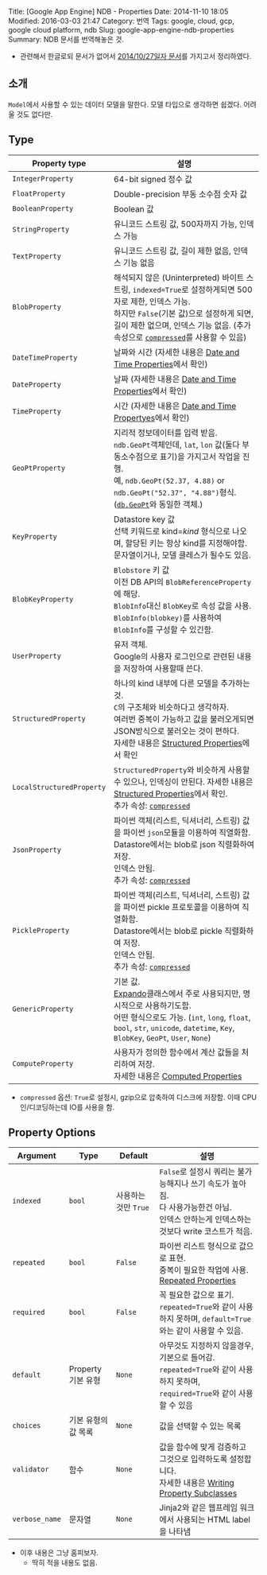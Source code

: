 Title: [Google App Engine] NDB - Properties
Date: 2014-11-10 18:05
Modified: 2016-03-03 21:47
Category: 번역
Tags: google, cloud, gcp, google cloud platform, ndb
Slug: google-app-engine-ndb-properties
Summary: NDB 문서를 번역해놓은 것.

* 관련해서 한글로되 문서가 없어서 [2014/10/27일자 문서][ndb-properties]를 가지고서 정리하였다.

## 소개

`Model`에서 사용할 수 있는 데이터 모델을 말한다. 모델 타입으로 생각하면 쉽겠다. 어려울 것도 없다만.

## Type

| Property type | 설명 |
| ------------- | --- |
| `IntegerProperty` | 64-bit signed 정수 값 |
| `FloatProperty` | Double-precision 부동 소수점 숫자 값 |
| `BooleanProperty` | Boolean 값 |
| `StringProperty` | 유니코드 스트링 값, 500자까지 가능, 인덱스 가능 |
| `TextProperty` | 유니코드 스트링 값, 길이 제한 없음, 인덱스 기능 없음 |
| `BlobProperty` | 해석되지 않은 (Uninterpreted) 바이트 스트링, `indexed=True`로 설정하게되면 500자로 제한, 인덱스 가능. <br>하지만 `False`(기본 값)으로 설정하게 되면, 길이 제한 없으며, 인덱스 기능 없음. (추가 속성으로 [`compressed`][compressed]를 사용할 수 있음) |
| `DateTimeProperty` | 날짜와 시간 (자세한 내용은 [Date and Time Properties][date-time]에서 확인) |
| `DateProperty` | 날짜 (자세한 내용은 [Date and Time Properties][date-time]에서 확인) |
| `TimeProperty` | 시간 (자세한 내용은 [Date and Time Propertyes][date-time]에서 확인) |
| `GeoPtProperty` | 지리적 정보데이터를 입력 받음. `ndb.GeoPt`객체인데, `lat`, `lon` 값(둘다 부동소수점으로 표기)을 가지고서 작업을 진행.<br>예, `ndb.GeoPt(52.37, 4.88)` or `ndb.GeoPt("52.37", "4.88")`형식.<br>([`db.GeoPt`][db-geopt]와 동일한 객체.) |
| `KeyProperty` | Datastore key 값<br>선택 키워드로 kind=_kind_ 형식으로 나오며, 할당된 키는 항상 kind를 지정해야함.<br>문자열이거나, 모델 클레스가 될수도 있음. |
| `BlobKeyProperty` | `Blobstore` 키 값<br>이전 DB API의 `BlobReferenceProperty`에 해당.<br>`BlobInfo`대신 `BlobKey`로 속성 값을 사용. `BlobInfo(blobkey)`를 사용하여 `BlobInfo`를 구성할 수 있긴함. |
| `UserProperty` | 유저 객체.<br>Google의 사용자 로그인으로 관련된 내용을 저장하여 사용할때 쓴다. |
| `StructuredProperty` | 하나의 kind 내부에 다른 모델을 추가하는 것.<br>`C`의 구조체와 비슷하다고 생각하자.<br>여러번 중복이 가능하고 값을 불러오게되면 JSON방식으로 불러오는 것이 편하다.<br>자세한 내용은 [Structured Properties][structuredproperties]에서 확인 |
| `LocalStructuredProperty` | `StructuredProperty`와 비슷하게 사용할 수 있으나, 인덱싱이 안된다. 자세한 내용은 [Structured Properties][structuredproperties]에서 확인.<br>추가 속성: [`compressed`][compressed] |
| `JsonProperty` | 파이썬 객체(리스트, 딕셔너리, 스트링) 값을 파이썬 `json`모듈을 이용하여 직열화함.<br>Datastore에서는 blob로 json 직렬화하여 저장.<br>인덱스 안됨.<br>추가 속성: [`compressed`][compressed] |
| `PickleProperty` | 파이썬 객체(리스트, 딕셔너리, 스트링) 값을 파이썬 pickle 프로토콜을 이용하여 직열화함.<br>Datastore에서는 blob로 pickle 직렬화하여 저장.<br>인덱스 안됨.<br>추가 속성: [`compressed`][compressed] |
| `GenericProperty` | 기본 값.<br>[Expando][expando]클래스에서 주로 사용되지만, 명시적으로 사용하기도함.<br>어떤 형식으로도 가능. (`int`, `long`, `float`, `bool`, `str`, `unicode`, `datetime`, `Key`, `BlobKey`, `GeoPt`, `User`, `None`) |
| `ComputeProperty` | 사용자가 정의한 함수에서 계산 값들을 처리하여 저장.<br>자세한 내용은 [Computed Properties][computeproperty] |

* `compressed` 옵션: `True`로 설정시, gzip으로 압축하여 디스크에 저장함. 이때 CPU 인/디코딩하는데 IO를 사용을 함. 

## Property Options

| Argument | Type | Default | 설명 |
| -------- | ---- | ------- | --- |
| `indexed` | `bool` | 사용하는 것만 `True` | `False`로 설정시 쿼리는 불가능해지나 쓰기 속도가 높아짐.<br>다 사용가능한건 아님.<br>인덱스 안하는게 인덱스하는 것보다 write 코스트가 적음. |
| `repeated` | `bool` | `False` | 파이썬 리스트 형식으로 값으로 표현.<br>중복이 필요한 작업에 사용.<br>[Repeated Properties][repeated] |
| `required` | `bool` | `False` | 꼭 필요한 값으로 표기.<br>`repeated=True`와 같이 사용하지 못하며, `default=True`와는 같이 사용할 수 있음. |
| `default` | Property 기본 유형 | `None` | 아무것도 지정하지 않을경우, 기본으로 들어감.<br>`repeated=True`와 같이 사용하지 못하며, `required=True`와 같이 사용할 수 있음 |
| `choices` | 기본 유형의 값 목록 | `None` | 값을 선택할 수 있는 목록 |
| `validator` | 함수 | `None` | 값을 함수에 맞게 검증하고 그것으로 입력하도록 설정합니다.<br>자세한 내용은 [Writing Property Subclasses][writing-property] |
| `verbose_name` | 문자열 | `None` | Jinja2와 같은 웹프레임 워크에서 사용되는 HTML label을 나타냄 |

* 이후 내용은 그냥 홈피보자.
	* 딱히 적을 내용도 없음.


[ndb-properties]: https://cloud.google.com/appengine/docs/python/ndb/properties
[compressed]: https://cloud.google.com/appengine/docs/python/ndb/properties#compressed
[date-time]: https://cloud.google.com/appengine/docs/python/ndb/properties#Date_and_Time
[db-geopt]: https://cloud.google.com/appengine/docs/python/datastore/typesandpropertyclasses#GeoP
[structuredproperties]: https://cloud.google.com/appengine/docs/python/ndb/properties#structured
[computeproperty]: https://cloud.google.com/appengine/docs/python/ndb/properties#computed
[expando]: https://cloud.google.com/appengine/docs/python/ndb/entities#expando
[repeated]: https://cloud.google.com/appengine/docs/python/ndb/properties#repeated
[writing-property]: https://cloud.google.com/appengine/docs/python/ndb/subclassprop
